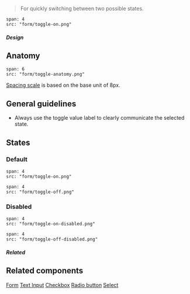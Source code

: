 > For quickly switching between two possible states.

```image
span: 4
src: "form/toggle-on.png"
```

##### Design

## Anatomy

```image
span: 6
src: "form/toggle-anatomy.png"
```
[Spacing scale](/visual_style/spacing) is based on the base unit of 8px.

## General guidelines

- Always use the toggle value label to clearly communicate the selected state.

## States

### Default
```image
span: 4
src: "form/toggle-on.png"
```

```image
span: 4
src: "form/toggle-off.png"
```

### Disabled
```image
span: 4
src: "form/toggle-on-disabled.png"
```
```image
span: 4
src: "form/toggle-off-disabled.png"
```

##### Related

## Related components
[Form](/components/form)
[Text Input](/components/text-input)
[Checkbox](/components/checkbox)
[Radio button](/components/radio-button)
[Select](/components/select)
